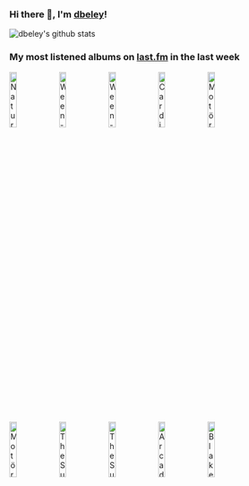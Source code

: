 ### Hi there 👋, I'm [dbeley](https://dbeley.ovh/en)!

![dbeley's github stats](https://github-readme-stats.vercel.app/api?username=dbeley)

### My most listened albums on [last.fm](https://www.last.fm/user/d_beley) in the last week

[<img src='https://lastfm.freetls.fastly.net/i/u/300x300/1cd94d8f180b51b7cf9fe7831bf2b03b.png' width='16%' height='16%' alt='Natural Snow Buildings - The Winter Ray'>](https://www.last.fm/music/natural%2bsnow%2bbuildings/the%2bwinter%2bray)&nbsp;
[<img src='https://lastfm.freetls.fastly.net/i/u/300x300/adf9b04c01c346b5b866a63c7a281d9b.png' width='16%' height='16%' alt='Ween - Quebec'>](https://www.last.fm/music/ween/quebec)&nbsp;
[<img src='https://lastfm.freetls.fastly.net/i/u/300x300/bec4e9abf7ba4adba5c878402a64096b.png' width='16%' height='16%' alt='Ween - Chocolate & Cheese'>](https://www.last.fm/music/ween/chocolate%2b%2526%2bcheese)&nbsp;
[<img src='https://lastfm.freetls.fastly.net/i/u/300x300/9c4139ac1ccfc241259b22bb13792323.jpg' width='16%' height='16%' alt='Cardiacs - Sing to God'>](https://www.last.fm/music/cardiacs/sing%2bto%2bgod)&nbsp;
[<img src='https://lastfm.freetls.fastly.net/i/u/300x300/7c4386041efb64b7764453d339f12f74.jpg' width='16%' height='16%' alt='Motörhead - Ace Of Spades (Expanded Edition)'>](https://www.last.fm/music/mot%25c3%25b6rhead/ace%2bof%2bspades%2b%2528expanded%2bedition%2529)&nbsp;
<br>
[<img src='https://lastfm.freetls.fastly.net/i/u/300x300/42d3092a5b31f82b19be189a6f7f1d42.jpg' width='16%' height='16%' alt='Motörhead - Overkill (Expanded Bonus Track Edition)'>](https://www.last.fm/music/mot%25c3%25b6rhead/overkill%2b%2528expanded%2bbonus%2btrack%2bedition%2529)&nbsp;
[<img src='https://lastfm.freetls.fastly.net/i/u/300x300/eada420e110948f9b8599b09328caafc.jpg' width='16%' height='16%' alt='The Sundays - Blind'>](https://www.last.fm/music/the%2bsundays/blind)&nbsp;
[<img src='https://lastfm.freetls.fastly.net/i/u/300x300/767a6ca1bce6cfafbf0bed2e4f7bed45.jpg' width='16%' height='16%' alt='The Sundays - Reading Writing And Arithmetic'>](https://www.last.fm/music/the%2bsundays/reading%2bwriting%2band%2barithmetic)&nbsp;
[<img src='https://lastfm.freetls.fastly.net/i/u/300x300/9e598d2847eacca4177b4fd87b2a16ae.jpg' width='16%' height='16%' alt='Arcade Fire - Funeral'>](https://www.last.fm/music/arcade%2bfire/funeral)&nbsp;
[<img src='https://lastfm.freetls.fastly.net/i/u/300x300/beff10e6e870ed878658f80ffb5145ac.jpg' width='16%' height='16%' alt='Blake Mills - Blake Mills'>](https://www.last.fm/music/blake%2bmills/blake%2bmills)&nbsp;
<br>
